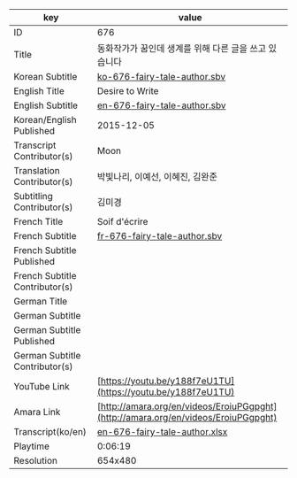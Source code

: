 |  key  |  value  |
|-------|---------|
| ID            | 676 |
| Title         | 동화작가가 꿈인데 생계를 위해 다른 글을 쓰고 있습니다 |
| Korean Subtitle | [ko-676-fairy-tale-author.sbv](https://github.com/jungtosociety/dharma-qna/raw/master/sub/676/ko-676-fairy-tale-author.sbv) |
| English Title | Desire to Write |
| English Subtitle | [en-676-fairy-tale-author.sbv](https://github.com/jungtosociety/dharma-qna/raw/master/sub/676/en-676-fairy-tale-author.sbv) |
| Korean/English Published     | 2015-12-05 |
| Transcript Contributor(s)   | Moon |
| Translation Contributor(s)   | 박빛나리, 이예선, 이혜진, 김완준 |
| Subtitling Contributor(s)   | 김미경 |
| French Title | Soif d'écrire |
| French Subtitle | [fr-676-fairy-tale-author.sbv](https://github.com/jungtosociety/dharma-qna/raw/master/sub/676/fr-676-fairy-tale-author.sbv) |
| French Subtitle Published |  |
| French Subtitle Contributor(s) |  |
| German Title |  |
| German Subtitle |  |
| German Subtitle Published |  |
| German Subtitle Contributor(s) |  |
| YouTube Link  | [https://youtu.be/y188f7eU1TU](https://youtu.be/y188f7eU1TU) |
| Amara Link    | [http://amara.org/en/videos/EroiuPGgpght](http://amara.org/en/videos/EroiuPGgpght) |
| Transcript(ko/en) | [en-676-fairy-tale-author.xlsx](https://github.com/jungtosociety/dharma-qna/raw/master/sub/676/en-676-fairy-tale-author.xlsx) |
| Playtime | 0:06:19 |
| Resolution | 654x480|
